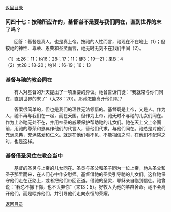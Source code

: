 [返回目录](000.md)

### 问四十七：按祂所应许的，基督岂不是要与我们同在，直到世界的末了吗？
<p>
　　回答：基督是真人，也是真上帝。按祂的人性而言，祂现在不在地上（1）；但按祂的神性、尊荣、恩典和圣灵而言，祂无时无刻不在我们中间（2）。
</p>

（1）太26：11；约16：28；17：11；徒3：19—21；来8：4<br/>
（2）太28：18-20；约14：16-19；16：13<br/>

### 基督与祂的教会同在
<p>
　　有人对基督的升天提出了一项重要的异议。祂曾告诉门徒：“我就常与你们同在，直到世界的末了”（太28：20）。那祂怎能离开他们呢？<br/>

&emsp;&emsp;答案很简单的，但也是我们的理性无法领悟的。基督既是上帝，又是人。作为人，祂不再与我们在一起，而在天国。但作为上帝，祂无时不与祂的儿女们同在。作为上帝祂无处不在，并用神圣的威荣保护帮助祂的儿女们。祂在天上父上帝面前，用祂的尊荣和恩典作他们的代言人，替他们代求，与他们同在。祂总是对他们充满恩典，充满慈爱和仁义。就是在他们看不见，不能相信之时，在他们不配得之时，也是这样。 <br/>

</p>

### 基督借圣灵住在教会当中
<p>
　　基督的圣灵与上帝的儿女同在。圣灵与圣父和圣子同为一位上帝，祂从圣父和圣子那里而来，在人们心中作安慰师。基督借祂的圣灵引导祂的儿女们。这样祂保守他们走在正路上，或者把他们带回正道。借祂的圣灵，耶稣亲自临到信徒。祂曾说：“我总不撇下你，也不丢弃你”（来13：5）。好牧人为他的羊群舍命。祂不会离开他们，而是喂养他们，并引导他们走向永恒的荣耀。<br/>
</p>

[返回目录](000.md)